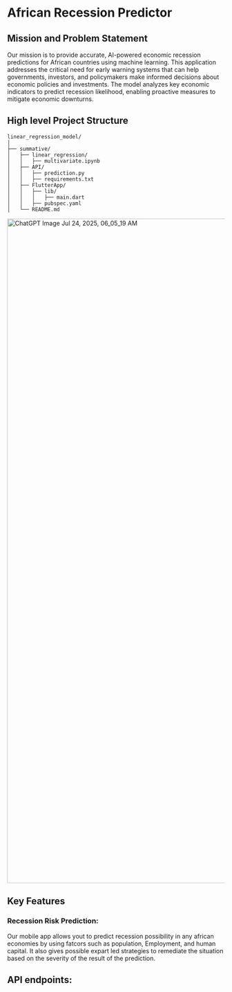 # African Recession Predictor

## Mission and Problem Statement

Our mission is to provide accurate, AI-powered economic recession predictions for African countries using machine learning. This application addresses the critical need for early warning systems that can help governments, investors, and policymakers make informed decisions about economic policies and investments. The model analyzes key economic indicators to predict recession likelihood, enabling proactive measures to mitigate economic downturns.

## High level Project Structure

```
linear_regression_model/
│
├── summative/
│   ├── linear_regression/
│   │   ├── multivariate.ipynb
│   ├── API/
│   │   ├── prediction.py
│   │   ├── requirements.txt
│   ├── FlutterApp/
│   │   ├── lib/
│   │   │   ├── main.dart
│   │   ├── pubspec.yaml
│   └── README.md

```
<img width="1024" height="1536" alt="ChatGPT Image Jul 24, 2025, 06_05_19 AM" src="https://github.com/user-attachments/assets/8a9da730-738e-4488-8c69-e9afddaa3316" />


## Key Features

### Recession Risk Prediction:
Our mobile app allows yout to predict recession possibility in any  african economies by using fatcors such as population, Employment, and human capital. It also gives possible expart led strategies to remediate the situation based on  the severity of the result of the prediction.

## API endpoints: 



